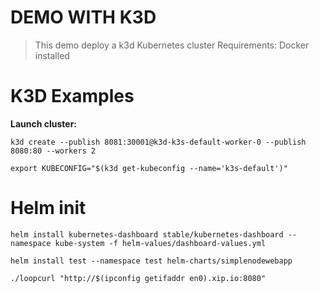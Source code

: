 DEMO WITH K3D
=============

> This demo deploy a k3d Kubernetes cluster
Requirements: Docker installed

# K3D Examples

**Launch cluster:**
```
k3d create --publish 8081:30001@k3d-k3s-default-worker-0 --publish 8080:80 --workers 2
```

```
export KUBECONFIG="$(k3d get-kubeconfig --name='k3s-default')"
```

# Helm init

```
helm install kubernetes-dashboard stable/kubernetes-dashboard --namespace kube-system -f helm-values/dashboard-values.yml
```

```
helm install test --namespace test helm-charts/simplenodewebapp
```

```
./loopcurl "http://$(ipconfig getifaddr en0).xip.io:8080"
```

